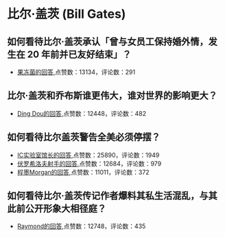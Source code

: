 # 比尔·盖茨 (Bill Gates)
## 如何看待比尔·盖茨承认「曾与女员工保持婚外情，发生在 20 年前并已友好结束」？
- [果冻菌的回答](https://www.zhihu.com/question/460064207/answer/1892995866),点赞数：13134，评论数：291
## 比尔·盖茨和乔布斯谁更伟大，谁对世界的影响更大？
- [Ding Dou的回答](https://www.zhihu.com/question/36260065/answer/67326278),点赞数：12448，评论数：482
## 如何看待比尔盖茨警告全美必须停摆？
- [IC实验室馆长的回答](https://www.zhihu.com/question/382940474/answer/1150367538),点赞数：25890，评论数：1949
- [伏罗希洛夫射手的回答](https://www.zhihu.com/question/382940474/answer/1115780944),点赞数：12684，评论数：979
- [程墨Morgan的回答](https://www.zhihu.com/question/382940474/answer/1115520835),点赞数：11011，评论数：372
## 如何看待比尔·盖茨传记作者爆料其私生活混乱，与其此前公开形象大相径庭？
- [Raymond的回答](https://www.zhihu.com/question/459168945/answer/1884343578),点赞数：12748，评论数：435
